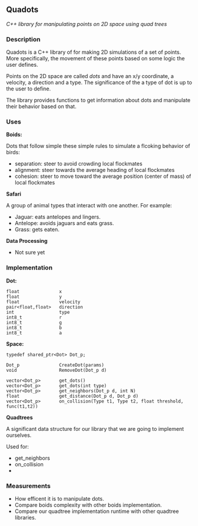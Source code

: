 ## Quadots
*C++ library for manipulating points on 2D space using quad trees*

### Description
Quadots is a C++ library of for making 2D simulations of a set of points. More specifically, the movement of these points based on some logic the user defines.

Points on the 2D space are called *dots* and have an x/y coordinate, a velocity, a direction and a type. The significance of the a type of dot is up to the user to define.

The library provides functions to get information about dots and manipulate their behavior based on that.

### Uses
**Boids:**

Dots that follow simple these simple rules to simulate a flcoking behavior of birds:
* separation: steer to avoid crowding local flockmates
* alignment: steer towards the average heading of local flockmates
* cohesion: steer to move toward the average position (center of mass) of local flockmates

**Safari**

A group of animal types that interact with one another. For example:
* Jaguar: eats antelopes and lingers.
* Antelope: avoids jaguars and eats grass.
* Grass: gets eaten.

**Data Processing**

* Not sure yet

### Implementation

**Dot:**
```
float               x
float               y
float               velocity
pair<float,float>   direction
int                 type
int8_t              r
int8_t              g
int8_t              b
int8_t              a
```

**Space:**
```
typedef shared_ptr<Dot> Dot_p;

Dot_p               CreateDot(params)
void                RemoveDot(Dot_p d)

vector<Dot_p>       get_dots()
vector<Dot_p>       get_dots(int type)
vector<Dot_p>       get_neighbors(Dot_p d, int N)
float               get_distance(Dot_p d, Dot_p d)
vector<Dot_p>       on_collision(Type t1, Type t2, float threshold, func(t1,t2))
```

**Quadtrees**

A significant data structure for our library that we are going to implement ourselves.

Used for:
* get_neighbors
* on_collision
* 

### Measurements
* How efficent it is to manipulate dots.
* Compare boids complexity with other boids implementation.
* Compare our quadtree implementation runtime with other quadtree libraries.
